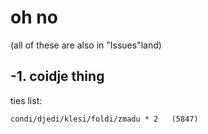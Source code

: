 # oh no

(all of these are also in "Issues"land)

## -1. coidje thing

ties list:
```
condi/djedi/klesi/foldi/zmadu * 2   (5847)
```